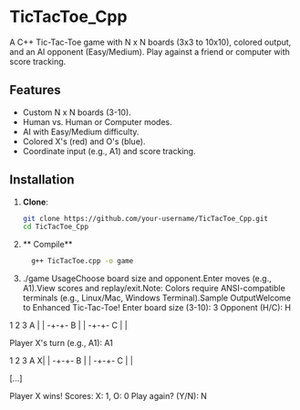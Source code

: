 # TicTacToe_Cpp

A C++ Tic-Tac-Toe game with N x N boards (3x3 to 10x10), colored output, and an AI opponent (Easy/Medium). Play against a friend or computer with score tracking.

## Features
- Custom N x N boards (3-10).
- Human vs. Human or Computer modes.
- AI with Easy/Medium difficulty.
- Colored X's (red) and O's (blue).
- Coordinate input (e.g., A1) and score tracking.

## Installation
1. **Clone**:
   ```bash
   git clone https://github.com/your-username/TicTacToe_Cpp.git
   cd TicTacToe_Cpp
2. ** Compile**
   ```bash
     g++ TicTacToe.cpp -o game
3. ./game
UsageChoose board size and opponent.Enter moves (e.g., A1).View scores and replay/exit.Note: Colors require ANSI-compatible terminals (e.g., Linux/Mac, Windows Terminal).Sample OutputWelcome to Enhanced Tic-Tac-Toe!
Enter board size (3-10): 3
Opponent (H/C): H

  1 2 3
A  | | 
 -+-+- 
B  | | 
 -+-+- 
C  | | 

Player X's turn (e.g., A1): A1

  1 2 3
A X| | 
 -+-+- 
B  | | 
 -+-+- 
C  | | 

[...]

Player X wins!
Scores: X: 1, O: 0
Play again? (Y/N): N
